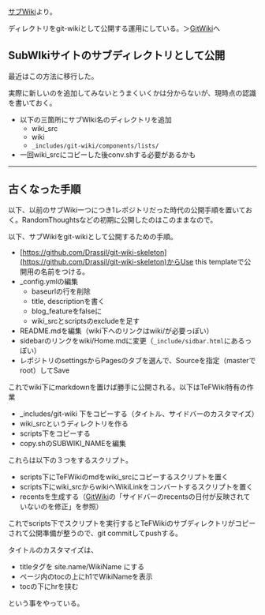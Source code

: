 [サブWiki](%E3%82%B5%E3%83%96Wiki.md)より。

ディレクトリをgit-wikiとして公開する運用にしている。＞[GitWiki](GitWiki.md)へ

## SubWIkiサイトのサブディレクトリとして公開

最近はこの方法に移行した。

実際に新しいのを追加してみないとうまくいくかは分からないが、現時点の認識を書いておく。

- 以下の三箇所にサブWIki名のディレクトリを追加
  - wiki_src
  - wiki
   - `_includes/git-wiki/components/lists/`
- 一回wiki_srcにコピーした後conv.shする必要があるかも

----

## 古くなった手順

以下、以前のサブWiki一つにつき1レポジトリだった時代の公開手順を置いておく。RandomThoughtsなどの初期に公開したのはこのままなので。

以下、サブWikiをgit-wikiとして公開するための手順。

- [https://github.com/Drassil/git-wiki-skeleton](https://github.com/Drassil/git-wiki-skeleton)からUse this templateで公開用の名前をつける。
- _config.ymlの編集
  - baseurlの行を削除
  - title, descriptionを書く
  - blog_featureをfalseに
  - wiki_srcとscriptsのexcludeを足す
- README.mdを編集（wiki下へのリンクはwiki/が必要っぽい）
- sidebarのリンクをwiki/Home.mdに変更（`_include/sidbar.html`にあるっぽい）
- レポジトリのsettingsからPagesのタブを選んで、Sourceを指定（masterでroot）してSave

これでwiki下にmarkdownを置けば勝手に公開される。以下はTeFWiki特有の作業

- _includes/git-wiki 下をコピーする（タイトル、サイドバーのカスタマイズ）
- wiki_srcというディレクトリを作る
- scripts下をコピーする 
- copy.shのSUBWIKI_NAMEを編集

これらは以下の３つをするスクリプト。

- scripts下にTeFWikiのmdをwiki_srcにコピーするスクリプトを置く
- scripts下にwiki_srcからwikiへWikiLinkをコンバートするスクリプトを置く
- recentsを生成する（[GitWiki](GitWiki.md)の「サイドバーのrecentsの日付が反映されていないのを修正」を参照）

これでscripts下でスクリプトを実行するとTeFWikiのサブディレクトリがコピーされて公開準備が整うので、git commitしてpushする。

タイトルのカスタマイズは、

- titleタグを site.name/WikiName にする
- ページ内のtocの上にh1でWikiNameを表示
- tocの下にhrを挟む

という事をやっている。
